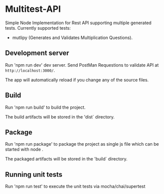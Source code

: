 # Multitest-API

Simple Node Implementation for Rest API supporting multiple generated tests. 
Currently supported tests:
   - mutlipy (Generates and Validates Multiplication Questions).

## Development server

Run 'npm run dev' dev server. Send PostMan Requestions to validate API at `http://localhost:3000/`.

The app will automatically reload if you change any of the source files.

## Build
Run 'npm run build' to build the project.

The build artifacts will be stored in the 'dist` directory.

## Package

Run 'npm run package' to package the project as single js file which can be started with node <js file>.

The packaged artifacts will be stored in the 'build` directory.

## Running unit tests

Run 'npm run test' to execute the unit tests via mocha/chai/supertest
